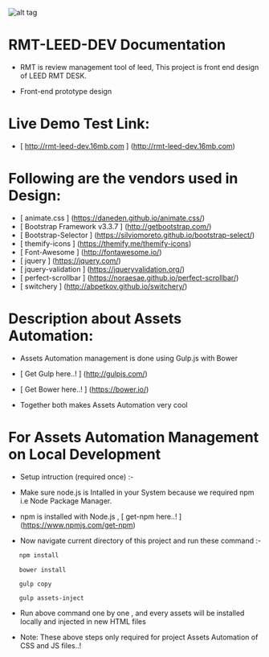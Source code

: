 ![alt tag](https://github.com/deependerch/rmt-leed-dev/blob/master/assets/images/leedlogo.png)
# RMT-LEED-DEV Documentation
  * RMT is review management tool of leed, This project is front end design of LEED RMT DESK.

* Front-end prototype design

# Live Demo Test Link:

 * [ http://rmt-leed-dev.16mb.com ] (http://rmt-leed-dev.16mb.com)

# Following are the vendors used in Design:
 
  * [ animate.css ] (https://daneden.github.io/animate.css/)
  * [ Bootstrap Framework v3.3.7 ] (http://getbootstrap.com/)
  * [ Bootstrap-Selector ] (https://silviomoreto.github.io/bootstrap-select/)
  * [ themify-icons ] (https://themify.me/themify-icons)
  * [ Font-Awesome ] (http://fontawesome.io/)
  * [ jquery ] (https://jquery.com/)
  * [ jquery-validation ] (https://jqueryvalidation.org/)
  * [ perfect-scrollbar ] (https://noraesae.github.io/perfect-scrollbar/)
  * [ switchery ] (http://abpetkov.github.io/switchery/)
  
# Description about Assets Automation:

  * Assets Automation management is done using Gulp.js with Bower
  * [ Get Gulp here..! ] (http://gulpjs.com/)
  * [ Get Bower here..! ] (https://bower.io/)
  
  * Together both makes Assets Automation very cool
  
# For Assets Automation Management on Local Development

* Setup intruction (required once) :- 

 * Make sure node.js is Intalled in your System because we required npm i.e Node Package Manager.
 * npm is installed with Node.js ,
     [ get-npm here..! ] (https://www.npmjs.com/get-npm)

  * Now navigate current directory of this project and run these command :-

```javascript
   npm install
```
```
   bower install
```
```
   gulp copy
```
```
   gulp assets-inject
```

 * Run above command one by one , and every assets will be installed locally and injected in new HTML files
 
 * Note: These above steps only required for project Assets Automation of CSS and JS files..! 
